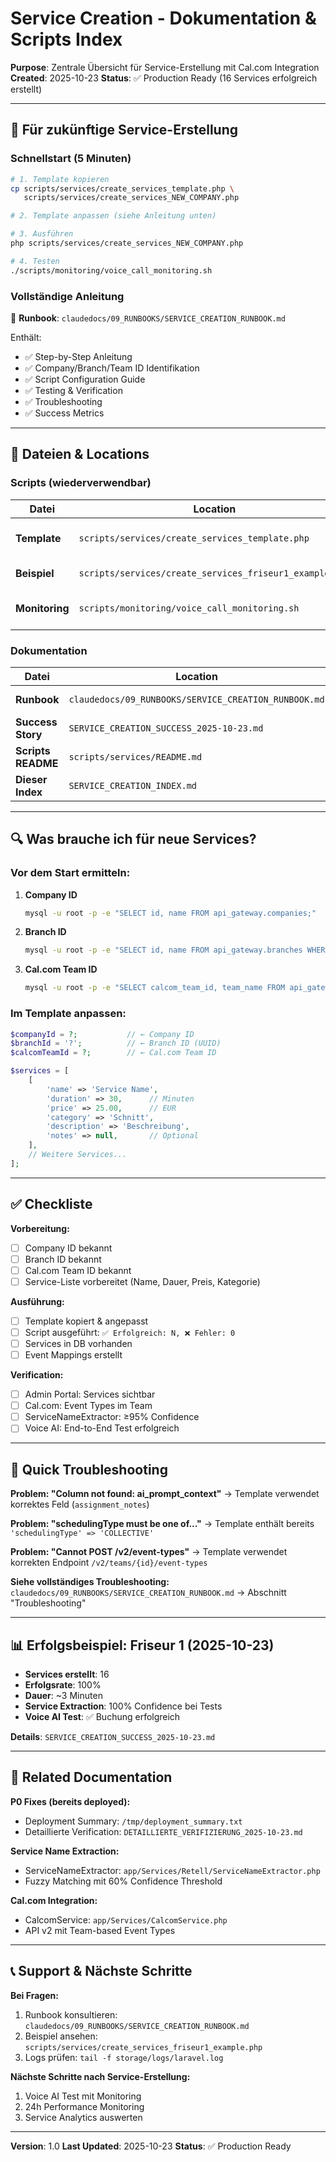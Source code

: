 # Service Creation - Dokumentation & Scripts Index

**Purpose**: Zentrale Übersicht für Service-Erstellung mit Cal.com Integration
**Created**: 2025-10-23
**Status**: ✅ Production Ready (16 Services erfolgreich erstellt)

---

## 🎯 Für zukünftige Service-Erstellung

### Schnellstart (5 Minuten)

```bash
# 1. Template kopieren
cp scripts/services/create_services_template.php \
   scripts/services/create_services_NEW_COMPANY.php

# 2. Template anpassen (siehe Anleitung unten)

# 3. Ausführen
php scripts/services/create_services_NEW_COMPANY.php

# 4. Testen
./scripts/monitoring/voice_call_monitoring.sh
```

### Vollständige Anleitung

📖 **Runbook**: `claudedocs/09_RUNBOOKS/SERVICE_CREATION_RUNBOOK.md`

Enthält:
- ✅ Step-by-Step Anleitung
- ✅ Company/Branch/Team ID Identifikation
- ✅ Script Configuration Guide
- ✅ Testing & Verification
- ✅ Troubleshooting
- ✅ Success Metrics

---

## 📁 Dateien & Locations

### Scripts (wiederverwendbar)

| Datei | Location | Purpose |
|-------|----------|---------|
| **Template** | `scripts/services/create_services_template.php` | Kopieren & anpassen |
| **Beispiel** | `scripts/services/create_services_friseur1_example.php` | Referenz (Friseur 1) |
| **Monitoring** | `scripts/monitoring/voice_call_monitoring.sh` | Live Voice AI Monitoring |

### Dokumentation

| Datei | Location | Purpose |
|-------|----------|---------|
| **Runbook** | `claudedocs/09_RUNBOOKS/SERVICE_CREATION_RUNBOOK.md` | Vollständige Anleitung |
| **Success Story** | `SERVICE_CREATION_SUCCESS_2025-10-23.md` | Beispiel Friseur 1 |
| **Scripts README** | `scripts/services/README.md` | Scripts Übersicht |
| **Dieser Index** | `SERVICE_CREATION_INDEX.md` | Zentrale Übersicht |

---

## 🔍 Was brauche ich für neue Services?

### Vor dem Start ermitteln:

1. **Company ID**
   ```bash
   mysql -u root -p -e "SELECT id, name FROM api_gateway.companies;"
   ```

2. **Branch ID**
   ```bash
   mysql -u root -p -e "SELECT id, name FROM api_gateway.branches WHERE company_id = ?;"
   ```

3. **Cal.com Team ID**
   ```bash
   mysql -u root -p -e "SELECT calcom_team_id, team_name FROM api_gateway.calcom_host_mappings WHERE company_id = ?;"
   ```

### Im Template anpassen:

```php
$companyId = ?;           // ← Company ID
$branchId = '?';          // ← Branch ID (UUID)
$calcomTeamId = ?;        // ← Cal.com Team ID

$services = [
    [
        'name' => 'Service Name',
        'duration' => 30,      // Minuten
        'price' => 25.00,      // EUR
        'category' => 'Schnitt',
        'description' => 'Beschreibung',
        'notes' => null,       // Optional
    ],
    // Weitere Services...
];
```

---

## ✅ Checkliste

**Vorbereitung:**
- [ ] Company ID bekannt
- [ ] Branch ID bekannt
- [ ] Cal.com Team ID bekannt
- [ ] Service-Liste vorbereitet (Name, Dauer, Preis, Kategorie)

**Ausführung:**
- [ ] Template kopiert & angepasst
- [ ] Script ausgeführt: `✅ Erfolgreich: N, ❌ Fehler: 0`
- [ ] Services in DB vorhanden
- [ ] Event Mappings erstellt

**Verification:**
- [ ] Admin Portal: Services sichtbar
- [ ] Cal.com: Event Types im Team
- [ ] ServiceNameExtractor: ≥95% Confidence
- [ ] Voice AI: End-to-End Test erfolgreich

---

## 🚨 Quick Troubleshooting

**Problem: "Column not found: ai_prompt_context"**
→ Template verwendet korrektes Feld (`assignment_notes`)

**Problem: "schedulingType must be one of..."**
→ Template enthält bereits `'schedulingType' => 'COLLECTIVE'`

**Problem: "Cannot POST /v2/event-types"**
→ Template verwendet korrekten Endpoint `/v2/teams/{id}/event-types`

**Siehe vollständiges Troubleshooting:**
`claudedocs/09_RUNBOOKS/SERVICE_CREATION_RUNBOOK.md` → Abschnitt "Troubleshooting"

---

## 📊 Erfolgsbeispiel: Friseur 1 (2025-10-23)

- **Services erstellt**: 16
- **Erfolgsrate**: 100%
- **Dauer**: ~3 Minuten
- **Service Extraction**: 100% Confidence bei Tests
- **Voice AI Test**: ✅ Buchung erfolgreich

**Details**: `SERVICE_CREATION_SUCCESS_2025-10-23.md`

---

## 🔗 Related Documentation

**P0 Fixes (bereits deployed):**
- Deployment Summary: `/tmp/deployment_summary.txt`
- Detaillierte Verification: `DETAILLIERTE_VERIFIZIERUNG_2025-10-23.md`

**Service Name Extraction:**
- ServiceNameExtractor: `app/Services/Retell/ServiceNameExtractor.php`
- Fuzzy Matching mit 60% Confidence Threshold

**Cal.com Integration:**
- CalcomService: `app/Services/CalcomService.php`
- API v2 mit Team-based Event Types

---

## 📞 Support & Nächste Schritte

**Bei Fragen:**
1. Runbook konsultieren: `claudedocs/09_RUNBOOKS/SERVICE_CREATION_RUNBOOK.md`
2. Beispiel ansehen: `scripts/services/create_services_friseur1_example.php`
3. Logs prüfen: `tail -f storage/logs/laravel.log`

**Nächste Schritte nach Service-Erstellung:**
1. Voice AI Test mit Monitoring
2. 24h Performance Monitoring
3. Service Analytics auswerten

---

**Version**: 1.0
**Last Updated**: 2025-10-23
**Status**: ✅ Production Ready
